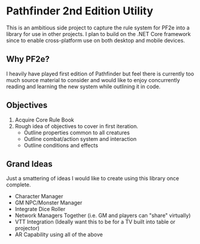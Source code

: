 # Pathfinder 2nd Edition Utility

This is an ambitious side project to capture the rule system for PF2e into a library for use in other projects. I plan to build on the .NET Core framework since to enable cross-platform use on both desktop and mobile devices.

## Why PF2e?

I heavily have played first edition of Pathfinder but feel there is currently too much source material to consider and would like to enjoy concurrently reading and learning the new system while outlining it in code.

## Objectives

1. Acquire Core Rule Book
2. Rough idea of objectives to cover in first iteration.
   * Outline properties common to all creatures
   * Outline combat/action system and interaction
   * Outline conditions and effects

## Grand Ideas

Just a smattering of ideas I would like to create using this library once complete.

* Character Manager
* GM NPC/Monster Manager
* Integrate Dice Roller
* Network Managers Together (i.e. GM and players can "share" virtually)
* VTT Integration (Ideally want this to be for a TV built into table or projector)
* AR Capability using all of the above
